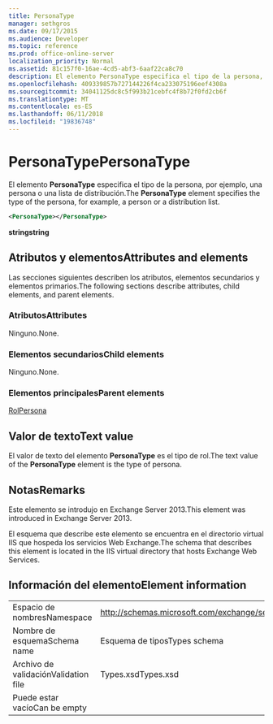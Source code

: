 ```yaml
---
title: PersonaType
manager: sethgros
ms.date: 09/17/2015
ms.audience: Developer
ms.topic: reference
ms.prod: office-online-server
localization_priority: Normal
ms.assetid: 81c157f0-16ae-4cd5-abf3-6aaf22ca8c70
description: El elemento PersonaType especifica el tipo de la persona, por ejemplo, una persona o una lista de distribución.
ms.openlocfilehash: 409339857b727144226f4ca233075196eef4308a
ms.sourcegitcommit: 34041125dc8c5f993b21cebfc4f8b72f0fd2cb6f
ms.translationtype: MT
ms.contentlocale: es-ES
ms.lasthandoff: 06/11/2018
ms.locfileid: "19836748"
---
```

# <a name="personatype"></a><span data-ttu-id="11d4d-103">PersonaType</span><span class="sxs-lookup"><span data-stu-id="11d4d-103">PersonaType</span></span>

<span data-ttu-id="11d4d-104">El elemento **PersonaType** especifica el tipo de la persona, por ejemplo, una persona o una lista de distribución.</span><span class="sxs-lookup"><span data-stu-id="11d4d-104">The **PersonaType** element specifies the type of the persona, for example, a person or a distribution list.</span></span> 
  
```XML
<PersonaType></PersonaType>
```

 <span data-ttu-id="11d4d-105">**string**</span><span class="sxs-lookup"><span data-stu-id="11d4d-105">**string**</span></span>
## <a name="attributes-and-elements"></a><span data-ttu-id="11d4d-106">Atributos y elementos</span><span class="sxs-lookup"><span data-stu-id="11d4d-106">Attributes and elements</span></span>

<span data-ttu-id="11d4d-107">Las secciones siguientes describen los atributos, elementos secundarios y elementos primarios.</span><span class="sxs-lookup"><span data-stu-id="11d4d-107">The following sections describe attributes, child elements, and parent elements.</span></span>
  
### <a name="attributes"></a><span data-ttu-id="11d4d-108">Atributos</span><span class="sxs-lookup"><span data-stu-id="11d4d-108">Attributes</span></span>

<span data-ttu-id="11d4d-109">Ninguno.</span><span class="sxs-lookup"><span data-stu-id="11d4d-109">None.</span></span>
  
### <a name="child-elements"></a><span data-ttu-id="11d4d-110">Elementos secundarios</span><span class="sxs-lookup"><span data-stu-id="11d4d-110">Child elements</span></span>

<span data-ttu-id="11d4d-111">Ninguno.</span><span class="sxs-lookup"><span data-stu-id="11d4d-111">None.</span></span>
  
### <a name="parent-elements"></a><span data-ttu-id="11d4d-112">Elementos principales</span><span class="sxs-lookup"><span data-stu-id="11d4d-112">Parent elements</span></span>

[<span data-ttu-id="11d4d-113">Rol</span><span class="sxs-lookup"><span data-stu-id="11d4d-113">Persona</span></span>](persona.md)
  
## <a name="text-value"></a><span data-ttu-id="11d4d-114">Valor de texto</span><span class="sxs-lookup"><span data-stu-id="11d4d-114">Text value</span></span>

<span data-ttu-id="11d4d-115">El valor de texto del elemento **PersonaType** es el tipo de rol.</span><span class="sxs-lookup"><span data-stu-id="11d4d-115">The text value of the **PersonaType** element is the type of persona.</span></span> 
  
## <a name="remarks"></a><span data-ttu-id="11d4d-116">Notas</span><span class="sxs-lookup"><span data-stu-id="11d4d-116">Remarks</span></span>

<span data-ttu-id="11d4d-117">Este elemento se introdujo en Exchange Server 2013.</span><span class="sxs-lookup"><span data-stu-id="11d4d-117">This element was introduced in Exchange Server 2013.</span></span>
  
<span data-ttu-id="11d4d-118">El esquema que describe este elemento se encuentra en el directorio virtual IIS que hospeda los servicios Web Exchange.</span><span class="sxs-lookup"><span data-stu-id="11d4d-118">The schema that describes this element is located in the IIS virtual directory that hosts Exchange Web Services.</span></span>
  
## <a name="element-information"></a><span data-ttu-id="11d4d-119">Información del elemento</span><span class="sxs-lookup"><span data-stu-id="11d4d-119">Element information</span></span>

|||
|:-----|:-----|
|<span data-ttu-id="11d4d-120">Espacio de nombres</span><span class="sxs-lookup"><span data-stu-id="11d4d-120">Namespace</span></span>  <br/> |http://schemas.microsoft.com/exchange/services/2006/types  <br/> |
|<span data-ttu-id="11d4d-121">Nombre de esquema</span><span class="sxs-lookup"><span data-stu-id="11d4d-121">Schema name</span></span>  <br/> |<span data-ttu-id="11d4d-122">Esquema de tipos</span><span class="sxs-lookup"><span data-stu-id="11d4d-122">Types schema</span></span>  <br/> |
|<span data-ttu-id="11d4d-123">Archivo de validación</span><span class="sxs-lookup"><span data-stu-id="11d4d-123">Validation file</span></span>  <br/> |<span data-ttu-id="11d4d-124">Types.xsd</span><span class="sxs-lookup"><span data-stu-id="11d4d-124">Types.xsd</span></span>  <br/> |
|<span data-ttu-id="11d4d-125">Puede estar vacío</span><span class="sxs-lookup"><span data-stu-id="11d4d-125">Can be empty</span></span>  <br/> ||
   

